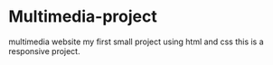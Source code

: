 # Multimedia-project
multimedia website my first small project using html and css this is a responsive project.
